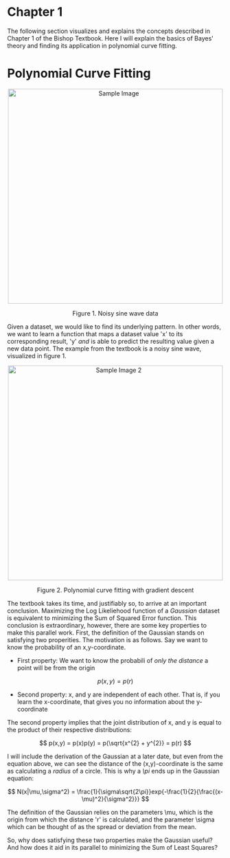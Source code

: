 # Chapter 1

The following section visualizes and explains the concepts described in Chapter 1 of the Bishop Textbook. Here I will explain the basics of Bayes' theory and finding its application in polynomial curve fitting.

# Polynomial Curve Fitting

<div align="center">
  <img src="https://github.com/Jayant74/Bishop-Textbook-Concepts/assets/129622540/dcc516ee-16de-46bd-8472-9780c8168f2e" width="500" alt="Sample Image">
  <br>
  <p>Figure 1. Noisy sine wave data</p>
</div>

Given a dataset, we would like to find its underlying pattern. In other words, we want to learn a function that maps a dataset value 'x' to its corresponding result, 'y' _and_ is able to predict the resulting value given a new data point. The example from the textbook is a noisy sine wave, visualized in figure 1.   

<div align="center">
  <img src="https://github.com/Jayant74/Bishop-Textbook-Concepts/assets/129622540/655c92e1-1c6f-467d-8b21-dd6da93fc1cf" width="500" alt="Sample Image 2">
  <br>
  <p>Figure 2. Polynomial curve fitting with gradient descent</p>
</div


The textbook takes its time, and justifiably so, to arrive at an important conclusion. Maximizing the Log Likeliehood function of a _Gaussian_ dataset is equivalent to minimizing the Sum of Squared Error function. This conclusion is extraordinary, however, there are some key properties to make this parallel work. First, the definition of the Gaussian stands on satisfying two properities. The motivation is as follows. Say we want to know the probability of an x,y-coordinate.

  - First property: We want to know the probabili of _only the distance_ a point will be from the origin

$$
p(x,y) = p(r)
$$

  - Second property: x, and y are independent of each other. That is, if you learn the x-coordinate, that gives you no information about the y-coordinate

The second property implies that the joint distribution of x, and y is equal to the product of their respective distributions:

$$
p(x,y) = p(x)p(y) = p(\sqrt{x^{2} + y^{2}} = p(r)
$$

I will include the derivation of the Gaussian at a later date, but even from the equation above, we can see the distance of the (x,y)-coordinate is the same as calculating a _radius_ of a circle. This is why a _\pi_ ends up in the Gaussian equation:

$$
N(x|\mu,\sigma^2) = \frac{1}{\sigma\sqrt{2\pi}}exp{-\frac{1}{2}{\frac{(x-\mu)^2}{\sigma^2}}}
$$

The definition of the Gaussian relies on the parameters \mu, which is the origin from which the distance 'r' is calculated, and the parameter \sigma which can be thought of as the spread or deviation from the mean. 

So, why does satisfying these two properties make the Gaussian useful? And how does it aid in its parallel to minimizing the Sum of Least Squares?
